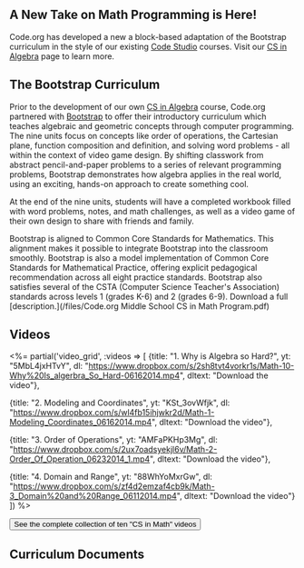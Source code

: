 <!-- # Middle School CS in Math -->


## A New Take on Math Programming is Here!

Code.org has developed a new a block-based adaptation of the Bootstrap curriculum in the style of our existing [Code Studio](http://studio.code.org) courses. Visit our [CS in Algebra](/curriculum/algebra) page to learn more.

## The Bootstrap Curriculum

Prior to the development of our own [CS in Algebra](/curriculum/algebra) course, Code.org partnered with [Bootstrap](http://www.BootstrapWorld.org) to offer their introductory curriculum which teaches algebraic and geometric concepts through computer programming. The nine units focus on concepts like order of operations, the Cartesian plane, function composition and definition, and solving word problems - all within the context of video game design. By shifting classwork from abstract pencil-and-paper problems to a series of relevant programming problems, Bootstrap demonstrates how algebra applies in the real world, using an exciting, hands-on approach to create something cool.

At the end of the nine units, students will have a completed workbook filled with word problems, notes, and math challenges, as well as a video game of their own design to share with friends and family. 

Bootstrap is aligned to Common Core Standards for Mathematics. This alignment makes it possible to integrate Bootstrap into the classroom smoothly. Bootstrap is also a model implementation of Common Core Standards for Mathematical Practice, offering explicit pedagogical recommendation across all eight practice standards. Bootstrap also satisfies several of the CSTA (Computer Science Teacher's Association) standards across levels 1 (grades K-6) and 2 (grades 6-9). Download a full [description.](/files/Code.org Middle School CS in Math Program.pdf) 
## Videos 

<%= partial('video_grid', :videos => [
  {title: "1. Why is Algebra so Hard?", yt: "5MbL4jxHTvY", dl: "https://www.dropbox.com/s/2sh8tvt4vorkr1s/Math-10-Why%20Is_algerbra_So_Hard-06162014.mp4", dltext: "Download the video"},
  
  {title: "2. Modeling and Coordinates", yt: "KSt_3ovWfjk", dl: "https://www.dropbox.com/s/wl4fb15ihjwkr2d/Math-1-Modeling_Coordinates_06162014.mp4", dltext: "Download the video"},  

  {title: "3. Order of Operations", yt: "AMFaPKHp3Mg", dl: "https://www.dropbox.com/s/2ux7oadsyekjl6v/Math-2-Order_Of_Operation_06232014_1.mp4", dltext: "Download the video"},  

  {title: "4. Domain and Range", yt: "88WhYoMxrGw", dl: "https://www.dropbox.com/s/zf4d2emzaf4cb9k/Math-3_Domain%20and%20Range_06112014.mp4", dltext: "Download the video"}
  ]) %>  


[<button>See the complete collection of ten "CS in Math" videos</button>](msm/_additional/msmvideos)


## Curriculum Documents

<!--

The Bootstrap [curriculum](/curriculum/msm) includes nine units; each consists of five or six lessons that augment educational outcomes of traditional math instruction to include computational thinking within engaging activities.

**Unit 1: Videogames and Coordinate Planes**: Students discuss the components of their favorite video games, and discover that they can be reduced to a series of coordinates. They then explore coordinates in Cartesian space, and identify the coordinates for the characters in a game at various points in time. [Download the lesson](/msm/1)

**Unit 2: Contracts, Strings and Images**: Students are introduced to a set-mapping representation for functions, in which the function object exists as a means of translating points from a Domain into a Range. [Download the lesson](/msm/2)

**Unit 3: Introduction to Definitions**: Students are introduced to the Definitions window, and learn the syntax for defining values of various types. They are also introduced to the syntax of defining functions and creating examples. [Download the lesson](/msm/3)

**Unit 4: The Design Recipe**: Students practice the Design Recipe by applying it to simple problems. [Download the lesson](/msm/4)

**Unit 5: Game Animation**: Students define functions that map attributes of their game from one frame to the next, allowing them to move their dangers, targets, and projectiles. [Download the lesson](/msm/5)

**Unit 6: Teaching Functions to Compare** Students discover Boolean types, and use them to create programs that test values, and then model scenarios using these programs. [Download the lesson](/msm/6)

**Unit 7: Piecewise Functions**: Students use geometry and conditional branching to move their player characters in response to key-presses. [Download the lesson](/msm/7)

**Unit 8: The Distance Formula**: Students derive, discuss, and prove the Pythagorean theorem, then use this theorem—in conjunction with Booleans—to detect collisions in their games. [Download the lesson](/msm/8)

**Unit 9: Prepping for Launch**: Students will edit game details and prepare for their Launch Party! [Download the lesson](/msm/9)

**Supplemental Lessons**: For teachers looking for additional exercises, we have compiled many activities for students to go deeper into the material to create more advanced projects. [Download the lesson](/msm/Supplemental)

-->
